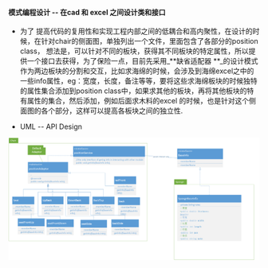 #### 模式编程设计 -- 在cad 和 excel 之间设计类和接口

* 为了 提高代码的复用性和实现工程内部之间的低耦合和高内聚性，在设计的时候，在针对chair的侧面图，单独列出一个文件，里面包含了各部分的position class， 想法是，可以针对不同的板块，获得其不同板块的特定属性，所以提供一个接口去获得，为了保险一点，目前先采用_**缺省适配器 **_的设计模式作为两边板块的分割和交互，比如求海绵的时候，会涉及到海绵excel之中的一些info属性，eg：宽度，长度，备注等等，要将这些求海绵板块的时候独特的属性集合添加到position class中，如果求其他的板块，再将其他板块的特有属性的集合，然后添加，例如后面求木料的excel 的时候，也是针对这个侧面图的各个部分，这样可以提高各板块之间的独立性.

* UML -- API  Design

![](/assets/interaction.png)

